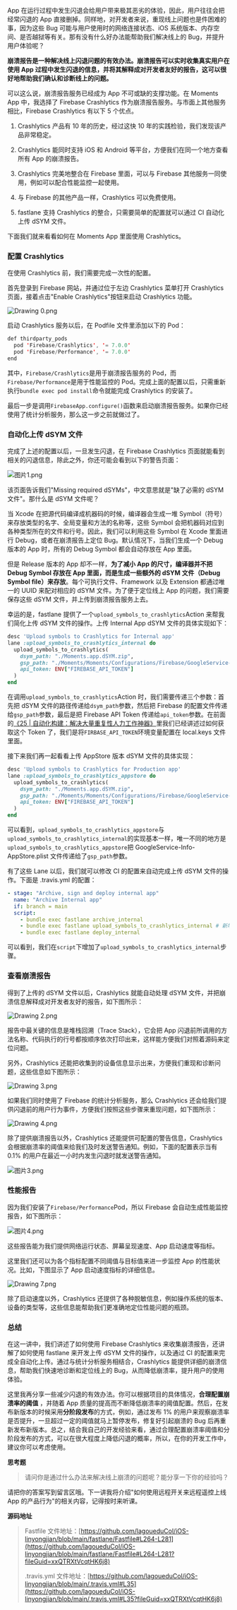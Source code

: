 App 在运行过程中发生闪退会给用户带来极其恶劣的体验，因此，用户往往会把经常闪退的 App 直接删掉。同样地，对开发者来说，重现线上问题也是件困难的事，因为这些 Bug 可能与用户使用时的网络连接状态、iOS 系统版本、内存空间、是否越狱等有关。那有没有什么好办法能帮助我们解决线上的 Bug，并提升用户体验呢？

**崩溃报告是一种解决线上闪退问题的有效办法。崩溃报告可以实时收集真实用户在使用 App 过程中发生闪退的信息，并将其解释成对开发者友好的报告，这可以很好地帮助我们确认和诊断线上的问题。**

可以这么说，崩溃报告服务已经成为 App 不可或缺的支撑功能。在 Moments App 中，我选择了 Firebase Crashlytics 作为崩溃报告服务。与市面上其他服务相比，Firebase Crashlytics 有以下 5 个优点。

1. Crashlytics 产品有 10 年的历史，经过这快 10 年的实践检验，我们发现该产品非常稳定。

2. Crashlytics 能同时支持 iOS 和 Android 等平台，方便我们在同一个地方查看所有 App 的崩溃报告。

3. Crashlytics 完美地整合在 Firebase 里面，可以与 Firebase 其他服务一同使用，例如可以配合性能监控一起使用。

4. 与 Firebase 的其他产品一样，Crashlytics 可以免费使用。

5. fastlane 支持 Crashlytics 的整合，只需要简单的配置就可以通过 CI 自动化上传 dSYM 文件。

下面我们就来看看如何在 Moments App 里面使用 Crashlytics。

### 配置 Crashlytics

在使用 Crashlytics 前，我们需要完成一次性的配置。

首先登录到 Firebase 网站，并通过位于左边 Crashlytics 菜单打开 Crashlytics 页面，接着点击"Enable Crashlytics"按钮来启动 Crashlytics 功能。

<Image alt="Drawing 0.png" src="https://s0.lgstatic.com/i/image6/M00/41/5A/CioPOWCrg9uAHGPoAAMmXqOKJGo185.png"/>

启动 Crashlytics 服务以后，在 Podfile 文件里添加以下的 Pod：

```java
def thirdparty_pods
  pod 'Firebase/Crashlytics', '= 7.0.0'
  pod 'Firebase/Performance', '= 7.0.0'
end
```

其中，`Firebase/Crashlytics`是用于崩溃报告服务的 Pod，而`Firebase/Performance`是用于性能监控的 Pod。完成上面的配置以后，只需重新执行`bundle exec pod install`命令就能完成 Crashlytics 的安装了。

最后一步是调用`FirebaseApp.configure()`函数来启动崩溃报告服务。如果你已经使用了统计分析服务，那么这一步之前就做过了。

### 自动化上传 dSYM 文件

完成了上述的配置以后，一旦发生闪退，在 Firebase Crashlytics 页面就能看到相关的闪退信息，除此之外，你还可能会看到以下的警告页面：

<Image alt="图片1.png" src="https://s0.lgstatic.com/i/image6/M00/41/C7/CioPOWCt9oiAGLfXAASImtow89w029.png"/>

该页面告诉我们"Missing required dSYMs"，中文意思就是"缺了必需的 dSYM 文件"。那什么是 dSYM 文件呢？

当 Xcode 在把源代码编译成机器码的时候，编译器会生成一堆 Symbol（符号）来存放类型的名字、全局变量和方法的名称等，这些 Symbol 会把机器码对应到各种类型所在的文件和行号。因此，我们可以利用这些 Symbol 在 Xcode 里面进行 Debug，或者在崩溃报告上定位 Bug。默认情况下，当我们生成一个 Debug 版本的 App 时，所有的 Debug Symbol 都会自动存放在 App 里面。

但是 Release 版本的 App 却不一样，**为了减小 App 的尺寸，编译器并不把 Debug Symbol 存放在 App 里面，而是生成一些额外的 dSYM 文件（Debug Symbol file）来存放**。每个可执行文件、Framework 以及 Extension 都通过唯一的 UUID 来配对相应的 dSYM 文件。为了便于定位线上 App 的问题，我们需要保存这些 dSYM 文件，并上传到崩溃报告服务上去。

幸运的是，fastlane 提供了一个`upload_symbols_to_crashlytics`Action 来帮我们简化上传 dSYM 文件的操作。上传 Internal App dSYM 文件的具体实现如下：

```ruby
desc 'Upload symbols to Crashlytics for Internal app'
lane :upload_symbols_to_crashlytics_internal do
  upload_symbols_to_crashlytics(
    dsym_path: "./Moments.app.dSYM.zip",
    gsp_path: "./Moments/Moments/Configurations/Firebase/GoogleService-Info-Internal.plist",
    api_token: ENV["FIREBASE_API_TOKEN"]
  )
end
```

在调用`upload_symbols_to_crashlytics`Action 时，我们需要传递三个参数：首先把 dSYM 文件的路径传递给`dsym_path`参数，然后把 Firebase 的配置文件传递给`gsp_path`参数，最后是把 Firebase API Token 传递给`api_token`参数。在前面的[《25 \| 自动化构建：解决大量重复性人力工作神器》](https://kaiwu.lagou.com/course/courseInfo.htm?courseId=657&sid=20-h5Url-0&buyFrom=2&pageId=1pz4#/detail/pc?id=6680&fileGuid=xxQTRXtVcqtHK6j8)里我们已经讲述过如何获取这个 Token 了，我们是将`FIRBASE_API_TOKEN`环境变量配置在 local.keys 文件里面。

接下来我们再一起看看上传 AppStore 版本 dSYM 文件的具体实现：

```ruby
desc 'Upload symbols to Crashlytics for Production app'
lane :upload_symbols_to_crashlytics_appstore do
  upload_symbols_to_crashlytics(
    dsym_path: "./Moments.app.dSYM.zip",
    gsp_path: "./Moments/Moments/Configurations/Firebase/GoogleService-Info-AppStore.plist",
    api_token: ENV["FIREBASE_API_TOKEN"]
  )
end
```

可以看到，`upload_symbols_to_crashlytics_appstore`与`upload_symbols_to_crashlytics_internal`的实现基本一样，唯一不同的地方是`upload_symbols_to_crashlytics_appstore`把 GoogleService-Info-AppStore.plist 文件传递给了`gsp_path`参数。

有了这些 Lane 以后，我们就可以修改 CI 的配置来自动完成上传 dSYM 文件的操作。下面是 .travis.yml 的配置：

```yaml
- stage: "Archive, sign and deploy internal app"
  name: "Archive Internal app"
  if: branch = main
  script:
    - bundle exec fastlane archive_internal
    - bundle exec fastlane upload_symbols_to_crashlytics_internal # 新增的步骤
    - bundle exec fastlane deploy_internal
```

可以看到，我们在`script`下增加了`upload_symbols_to_crashlytics_internal`步骤。

### 查看崩溃报告

得到了上传的 dSYM 文件以后，Crashlytics 就能自动处理 dSYM 文件，并把崩溃信息解释成对开发者友好的报告，如下图所示：

<Image alt="Drawing 2.png" src="https://s0.lgstatic.com/i/image6/M01/41/51/Cgp9HWCrg_GAVqX7AAJUyq4Wg7c868.png"/>

报告中最关键的信息是堆栈回溯（Trace Stack），它会把 App 闪退前所调用的方法名称、代码执行的行号都按顺序依次打印出来，这样能方便我们对照着源码来定位问题。

另外，Crashlytics 还能把收集到的设备信息显示出来，方便我们重现和诊断问题，这些信息如下图所示：

<Image alt="Drawing 3.png" src="https://s0.lgstatic.com/i/image6/M01/41/51/Cgp9HWCrg_aASscLAAB9tjkKGTA430.png"/>

如果我们同时使用了 Firebase 的统计分析服务，那么 Crashlytics 还会给我们提供闪退前的用户行为事件，方便我们按照这些步骤来重现问题，如下图所示：

<Image alt="Drawing 4.png" src="https://s0.lgstatic.com/i/image6/M01/41/5A/CioPOWCrg_uAWvqlAACNjcsm3ps311.png"/>

除了提供崩溃报告以外，Crashlytics 还能提供可配置的警告信息，Crashlytics 会根据崩溃率的阈值来给我们及时发送警告通知。例如，下面的配置表示当有 0.1% 的用户在最近一小时内发生闪退时就发送警告通知。

<Image alt="图片3.png" src="https://s0.lgstatic.com/i/image6/M01/41/C7/CioPOWCt9vKASHf_AAGEXm8i864118.png"/>

### 性能报告

因为我们安装了`Firebase/Performance`Pod，所以 Firebase 会自动生成性能监控报告，如下图所示：

<Image alt="图片4.png" src="https://s0.lgstatic.com/i/image6/M01/41/C7/CioPOWCt9xqABA89AAUscXwHDVg298.png"/>

这些报告能为我们提供网络运行状态、屏幕呈现速度、App 启动速度等指标。

这里我们还可以为各个指标配置不同阈值与目标值来进一步监控 App 的性能状况。比如，下图显示了 App 启动速度指标的详细信息。

<Image alt="Drawing 7.png" src="https://s0.lgstatic.com/i/image6/M01/41/52/Cgp9HWCrhBSAMMylAAIEEs1Bhvk758.png"/>

除了启动速度以外，Crashlytics 还提供了各种脱敏信息，例如操作系统的版本、设备的类型等，这些信息能帮助我们更准确地定位性能问题的瓶颈。

### 总结

在这一讲中，我们讲述了如何使用 Firebase Crashlytics 来收集崩溃报告，还讲解了如何使用 fastlane 来开发上传 dSYM 文件的操作，以及通过 CI 的配置来完成全自动化上传。通过与统计分析服务相结合，Crashlytics 能提供详细的崩溃信息，帮助我们快速地诊断和定位线上的 Bug，从而降低崩溃率，提升用户的使用体验。

这里我再分享一些减少闪退的有效办法。你可以根据项目的具体情况，**合理配置崩溃率的阈值** ，并随着 App 质量的提高而不断降低崩溃率的阈值配置。然后，在发布新版本的时候采用**分阶段发布**的方式，例如，通过发布 1% 的用户来观察崩溃率是否提升，一旦超过一定的阈值就马上暂停发布，修复好引起崩溃的 Bug 后再重新发布新版本。总之，结合我自己的开发经验来看，通过合理配置崩溃率阈值和分阶段发布的方式，可以在很大程度上降低闪退的概率，所以，在你的开发工作中，建议你可以考虑使用。

**思考题**
> 请问你是通过什么办法来解决线上崩溃的问题呢？能分享一下你的经验吗？

请把你的答案写到留言区哦。下一讲我将介绍"如何使用远程开关来远程遥控上线 App 的产品行为"的相关内容，记得按时来听课。

**源码地址**
> Fastfile 文件地址：[https://github.com/lagoueduCol/iOS-linyongjian/blob/main/fastlane/Fastfile#L264-L281](https://github.com/lagoueduCol/iOS-linyongjian/blob/main/fastlane/Fastfile#L264-L281?fileGuid=xxQTRXtVcqtHK6j8)  
>
> .travis.yml 文件地址：[https://github.com/lagoueduCol/iOS-linyongjian/blob/main/.travis.yml#L35](https://github.com/lagoueduCol/iOS-linyongjian/blob/main/.travis.yml#L35?fileGuid=xxQTRXtVcqtHK6j8)
